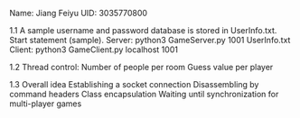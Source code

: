 Name: Jiang Feiyu
UID: 3035770800

1.1 A sample username and password database is stored in UserInfo.txt.
    Start statement (sample).
        Server: python3 GameServer.py 1001 UserInfo.txt
        Client: python3 GameClient.py localhost 1001

1.2 Thread control:
    Number of people per room
    Guess value per player

1.3 Overall idea
    Establishing a socket connection
    Disassembling by command headers
    Class encapsulation
    Waiting until synchronization for multi-player games
